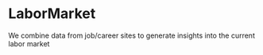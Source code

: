 # LaborMarket
We combine data from job/career sites to generate insights into the current labor market

